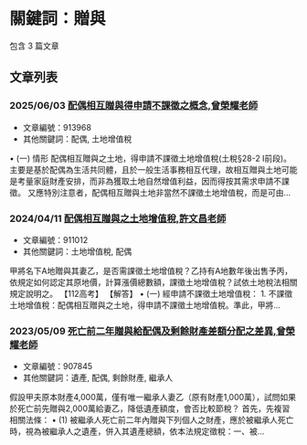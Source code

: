 # 關鍵詞：贈與

包含 3 篇文章

## 文章列表

### 2025/06/03 [配偶相互贈與得申請不課徵之概念,曾榮耀老師](../../articles/913968_%E9%85%8D%E5%81%B6%E7%9B%B8%E4%BA%92%E8%B4%88%E8%88%87%E5%BE%97%E7%94%B3%E8%AB%8B%E4%B8%8D%E8%AA%B2%E5%BE%B5%E4%B9%8B%E6%A6%82%E5%BF%B5%2C%E6%9B%BE%E6%A6%AE%E8%80%80%E8%80%81%E5%B8%AB.md)
- 文章編號：913968
- 其他關鍵詞：配偶, 土地增值稅

• (一) 情形 配偶相互贈與之土地，得申請不課徵土地增值稅(土稅§28-2 I前段)。主要是基於配偶為生活共同體，且於一般生活事務相互代理，故相互贈與土地可能是考量家庭財產安排，而非為獲取土地自然增值利益，因而得按其需求申請不課徵。 又應特別注意者，配偶相互贈與土地非當然不課徵土地增值稅，而是可由...

### 2024/04/11 [配偶相互贈與之土地增值稅,許文昌老師](../../articles/911012_%E9%85%8D%E5%81%B6%E7%9B%B8%E4%BA%92%E8%B4%88%E8%88%87%E4%B9%8B%E5%9C%9F%E5%9C%B0%E5%A2%9E%E5%80%BC%E7%A8%85%2C%E8%A8%B1%E6%96%87%E6%98%8C%E8%80%81%E5%B8%AB.md)
- 文章編號：911012
- 其他關鍵詞：土地增值稅, 配偶

甲將名下A地贈與其妻乙，是否需課徵土地增值稅？乙持有A地數年後出售予丙，依規定如何認定其原地價，計算漲價總數額，課徵土地增值稅？試依土地稅法相關規定說明之。 【112高考】 【解答】 • (一) 經申請不課徵土地增值稅： 1. 不課徵土地增值稅：配偶相互贈與之土地，得申請不課徵土地增值稅。準此，甲將...

### 2023/05/09 [死亡前二年贈與給配偶及剩餘財產差額分配之差異,曾榮耀老師](../../articles/907845_%E6%AD%BB%E4%BA%A1%E5%89%8D%E4%BA%8C%E5%B9%B4%E8%B4%88%E8%88%87%E7%B5%A6%E9%85%8D%E5%81%B6%E5%8F%8A%E5%89%A9%E9%A4%98%E8%B2%A1%E7%94%A2%E5%B7%AE%E9%A1%8D%E5%88%86%E9%85%8D%E4%B9%8B%E5%B7%AE%E7%95%B0%2C%E6%9B%BE%E6%A6%AE%E8%80%80%E8%80%81%E5%B8%AB.md)
- 文章編號：907845
- 其他關鍵詞：遺產, 配偶, 剩餘財產, 繼承人

假設甲夫原本財產4,000萬，僅有唯一繼承人妻乙（原有財產1,000萬），試問如果於死亡前先贈與2,000萬給妻乙，降低遺產額度，會否比較節稅？ 首先，先複習相關法條： • (1) 被繼承人死亡前二年內贈與下列個人之財產，應於被繼承人死亡時，視為被繼承人之遺產，併入其遺產總額，依本法規定徵稅：一、被...
